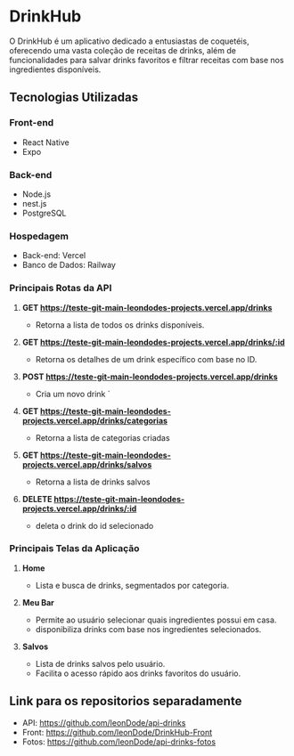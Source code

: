 # DrinkHub

O DrinkHub é um aplicativo dedicado a entusiastas de coquetéis, oferecendo uma vasta coleção de receitas de drinks, além de funcionalidades para salvar drinks favoritos e filtrar receitas com base nos ingredientes disponíveis.

## Tecnologias Utilizadas

### Front-end
- React Native
- Expo


### Back-end
- Node.js
- nest.js 
- PostgreSQL 

### Hospedagem
- Back-end: Vercel
- Banco de Dados: Railway


### Principais Rotas da API

1. **GET https://teste-git-main-leondodes-projects.vercel.app/drinks**
   - Retorna a lista de todos os drinks disponíveis.
   
2. **GET https://teste-git-main-leondodes-projects.vercel.app/drinks/:id**
   - Retorna os detalhes de um drink específico com base no ID.
   
3. **POST https://teste-git-main-leondodes-projects.vercel.app/drinks**
   - Cria um novo drink
   `
4. **GET https://teste-git-main-leondodes-projects.vercel.app/drinks/categorias**
   - Retorna a lista de  categorias criadas
   
5. **GET https://teste-git-main-leondodes-projects.vercel.app/drinks/salvos**
   - Retorna a lista de drinks salvos
   
6. **DELETE https://teste-git-main-leondodes-projects.vercel.app/drinks/:id**
   - deleta o drink do id selecionado
### Principais Telas da Aplicação


1. **Home**
   - Lista e busca de drinks, segmentados por categoria.
   

2. **Meu Bar**
   - Permite ao usuário selecionar quais ingredientes possui em casa.
   - disponibiliza drinks com base nos ingredientes selecionados.


3. **Salvos**
   - Lista de drinks salvos pelo usuário.
   - Facilita o acesso rápido aos drinks favoritos do usuário.

## Link para os repositorios separadamente

- API: https://github.com/leonDode/api-drinks
- Front: https://github.com/leonDode/DrinkHub-Front
- Fotos: https://github.com/leonDode/api-drinks-fotos  


